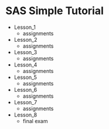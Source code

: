 # SAS Simple Tutorial

- Lesson_1
  - assignments
- Lesson_2
  - assignments
- Lesson_3
  - assignments
- Lesson_4
  - assignments
- Lesson_5
  - assignments
- Lesson_6
  - assignments
- Lesson_7
  - assignments
- Lesson_8
  - final exam
